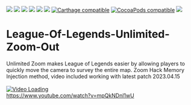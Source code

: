 [![](http://img.shields.io/badge/OS%20X-10.10%2B-blue.svg)]() [![](http://img.shields.io/badge/iOS-8.0%2B-blue.svg)]() [![](http://img.shields.io/badge/tvOS-9.0%2B-blue.svg)]() [![](http://img.shields.io/badge/watchOS-2.0%2B-blue.svg)]() [![](http://img.shields.io/badge/Swift-5.1-blue.svg)]() [![](https://travis-ci.org/duemunk/Async.svg)](https://travis-ci.org/duemunk/Async) [![Carthage compatible](https://img.shields.io/badge/Carthage-compatible-4BC51D.svg)](https://github.com/Carthage/Carthage) [![CocoaPods compatible](https://img.shields.io/badge/CocoaPods-compatible-4BC51D.svg)](https://github.com/CocoaPods/CocoaPods) [![](http://img.shields.io/badge/operator_overload-nope-green.svg)](https://gist.github.com/duemunk/61e45932dbb1a2ca0954)
<br />
# League-Of-Legends-Unlimited-Zoom-Out
Unlimited Zoom makes League of Legends easier by allowing players to quickly move the camera to survey the entire map. 
Zoom Hack Memory Injection method, video included working with latest patch 2023.04.15
<br />
<br />
[![Video Loading](https://img.youtube.com/vi/mpQkNDnl1wU/0.jpg)](https://www.youtube.com/watch?v=mpQkNDnl1wU)<br />
https://www.youtube.com/watch?v=mpQkNDnl1wU<br />
<br />
<br /><br /><br /><br /><br /><br /><br /><br /><br /><br /><br /><br /><br /><br /><br /><br /><br /><br /><br /><br /><br /><br /><br /><br /><br /><br /><br /><br /><br /><br /><br /><br /><br /><br /><br /><br /><br /><br /><br /><br /><br /><br /><br /><br /><br /><br /><br /><br /><br /><br /><br /><br /><br /><br /><br /><br /><br /><br /><br /><br /><br /><br /><br /><br /><br /><br /><br /><br /><br /><br /><br /><br /><br /><br /><br /><br /><br /><br /><br /><br /><br /><br /><br /><br /><br /><br /><br /><br /><br /><br /><br /><br /><br /><br /><br /><br /><br /><br /><br /><br /><br /><br /><br /><br /><br /><br /><br /><br /><br /><br /><br /><br /><br /><br /><br /><br /><br /><br /><br /><br /><br /><br /><br /><br /><br /><br /><br /><br /><br /><br /><br /><br /><br /><br /><br /><br /><br /><br /><br /><br /><br /><br /><br /><br /><br /><br /><br /><br /><br /><br /><br /><br /><br /><br /><br /><br /><br /><br /><br /><br /><br /><br /><br /><br /><br /><br /><br /><br /><br /><br /><br /><br /><br /><br /><br /><br /><br /><br /><br /><br /><br /><br /><br /><br /><br /><br /><br /><br /><br /><br /><br /><br /><br /><br /><br /><br /><br /><br /><br /><br /><br /><br /><br /><br /><br /><br /><br /><br /><br /><br /><br /><br /><br /><br /><br /><br />
Tags: best scripts moments, best hacks moments, league of legends scripts, league of legends hacks, hacks, scripts, lol scripts, lol hacks, league of legends free hacks, league of legends free scripts, lol hacks 2022, lol scripts 2022, scripts montage, hacks montage, league of legends rp hack, league of legends hacks montage, sara lol, bug or hacker, lol, bug lol, hacker lol, league of legends, jhin bug, zac bug, ze bug, rift herald, rift herald bug, rift herald hack, lol montage, league of legends hack, league of legends script, hack league of legends, league of legends hack rp, league of legends cheats, league of legends (video game), how to hack league of legends, lol hack, league of legends rp, script league of legends, league of legends scripting, league, 5 league of legends hacks, 5 times hacks took over league of legends, league of legends top 5 hacks, top 5, xerath, lol esports, ashe, azir, riot, riot games, league of legends runes, blade of the ruined king, brofresco, lol brofresco, xerath mid, xerath script, xerath bug, xerath glitch, xerath hack, xerath exploit, bol, xerath global q, xerath global q bug, script lol, lol script, lol bugs, league of legends bugs, bot of legends, xerath build, xerath guide, xerath combo, ap xerath, full ap xerath, xerath global, lol xerath hacks, lol xerath scripts, xerath script 7.7, xerath hacks, league of legends hacker, free lol hack, download lol hack, download lol scripts, free riot points, hacking league of legends, how to hack lol, hack, hacker, hack lol, hack riot points, lol hack 2022, best moments, lol script 2022, rp hack, lol rp hack, hacks are working, league of legends hacks 2022, working league of legends hack, best league of legends hacks, hacks 2022, league hacks, league of legends scripts 2022, legends, scripting league of legends, scripter, compilation, highlights, scripting, of, twitch, script, bjergsen, imaqtpie, lol script 2022, download lol script, lol script hack, lol script montage, lol scripter, lol surprise, juguetes, muñecas lol, riot points hack, how to get free riot points, zoomhack lol, zoom hack, zoomhack, lol cheat, league of legends cheat 2022, lol hack 2022, best scripts for lol, league of legends scripts 2022, league of legends riot points hack lol hack 2022, generateur league of legends, challenger, diamond, master, game, riot hack, free hack, free rp, elohell, hack de lol, vision map, script zoom, atualizado, 2022, hack de skin, hack de nivel no lol, hack do xerath, script league of legends 2022, top hacks lol, league of legends español, lol español, curiosidades de league of legends, top league of legends, top bugs lol, league of legends latinoamerica, lol latinoamerica, hacks lol, bugs lol, life hacks, league of legends hacks 2022, league of legends hacks 2022, league of legends riot points, league of legends riot points hack lol hack 2022, league of legends riot points hack, hack league of legends 2022, riot points hack free, riot points free, how to get free rp, lol riot points free, free lol riot points, league of legends free rp, league of legends free riot points, league of legends free points, how to take free riot points, leagueoflegends, pro players, stream highlights, league pros, faker, doublelift, tsm, team solo mid, sneaky, lol epic, league funny, pentas, baron steal, snipes, best snipes, flash jukes, amazing lol, zed, yasuo, flash trick, escape lol, tricks lol, combo, funny lol, pro player, pro flash, patch 9.3 hack, ahmad, league of legends 9.3 hack, league 9.3 hack, league of legends patch 9.1, lol hack 9.3, patch 9.2 league of legends, league 9.1 hack, lol hack 9.2, lol zoom hack 9.1, hack for league of legends, league of legends hack 9.1, league zoom hack 2022, ahmad 9.2, ahmad 9.3, lucky, fail, troll, aphromoo, cloud 9, baron, bug moments lol, how to use lol script, script in league of legends, how to script in league of legends, script para lol, lol hile, lol scripts 2022, script lol 2022, hack lol 9.9, josi gamer, josigamer, cblol, lol gameplay, jogar lol, lol brasil, league of legends brasil, pbe, rp gratis, menina jogando lol, keyd, stars, red, canids, flamengo, flaesports, fla, games, stream, melhores, momentos, lolzin, lolbr, hack no lol, hack dentro do lol, hacks lol 2022, hacks mais famosos do league of legends, kid x, overwatch, hacking, aimbot, dlolside, guild wars, match fixing, fatgames, faze, clan, azubu frost, kqly, steal, anthony cllol, sudden attack, ddos, dos, drop hack, tool, lien minh
